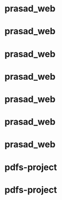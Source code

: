 # prasad_web
# prasad_web
# prasad_web
# prasad_web
# prasad_web
# prasad_web
# prasad_web
# pdfs-project
# pdfs-project

